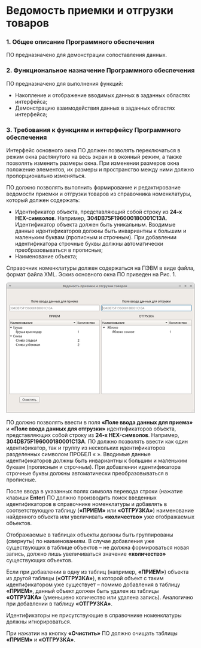 # Ведомость приемки и отгрузки товаров
### 1.  Общее описание Программного обеспечения
ПО предназначено для демонстрации сопоставления данных.
### 2.  Функциональное назначение Программного обеспечения
ПО предназначено для выполнения функций:
*	Накопление и отображение вводимых данных в заданных областях интерфейса;
*	Демонстрацию взаимодействия данных в заданных областях интерфейса;
### 3.  Требования к функциям и интерфейсу Программного обеспечения
Интерфейс основного окна ПО должен позволять переключаться в режим окна растянутого на весь экран и в оконный режим, а также позволять изменить размеры окна. При изменении размеров окна положение элементов, их размеры и пространство между ними должно пропорционально изменяться. 

ПО должно позволять выполнить формирование и редактирование ведомости приемки и отгрузки товаров из справочника номенклатуры, который должен содержать:
*	Идентификатор объекта, представляющий собой строку из **24-х HEX-символов**. Например, **304DB75F196000180001C13A**. Идентификатор объекта должен быть уникальным. Вводимые данные идентификаторов должны быть инвариантны к большим и маленьким буквам (прописным и строчным). При добавлении идентификатора строчные буквы должны автоматически преобразовываться в прописные;
*	Наименование объекта;

Справочник номенклатуры должен содержаться на ПЭВМ в виде файла, формат файла XML. 
Эскиз основного окна ПО приведен на Рис. 1.

![Рис. 1](img/window.png "Рис. 1")

ПО должно позволять ввести в поля **«Поле ввода данных для приема»** и **«Поле ввода данных для отгрузки»** идентификаторов объекта, представляющих собой строку из **24-х HEX-символов**. Например, **304DB75F196000180001C13A**. ПО должно позволять ввести как один идентификатор, так и группу из нескольких идентификаторов разделенных символом ПРОБЕЛ « ». Вводимые данные идентификаторов должны быть инвариантны к большим и маленьким буквам (прописным и строчным). При добавлении идентификатора строчные буквы должны автоматически преобразовываться в прописные. 

После ввода в указанных полях символа перевода строки (нажатие клавиши **Enter**) ПО должно производить поиск введенных идентификаторов в справочнике номенклатуры и добавлять в соответствующую таблицу (**«ПРИЕМ»** или **«ОТГРУЗКА»**) наименование найденного объекта или увеличивать **«количество»** уже отображаемых объектов.

Отображаемые в таблицах объекты должны быть группированы (свернуты) по наименованиям. В случае добавления уже существующих в таблице объектов – не должна формироваться новая запись,  должно лишь увеличиваться значение **«количество»** существующих объектов.

Если при добавлении в одну из таблиц (например, **«ПРИЕМ»**) объекта  из другой таблицы (**«ОТГРУЗКА»**), в которой объект с таким идентификатором уже существует – помимо добавления в таблицу **«ПРИЕМ»**, данный объект должен быть удален из таблицы **«ОТГРУЗКА»** (уменьшено количество или удалена запись). Аналогично при добавлении в таблицу **«ОТГРУЗКА»**.

Идентификаторы не присутствующие в справочнике номенклатуры должны игнорироваться.

При нажатии на кнопку **«Очистить»** ПО должно очищать таблицы **«ПРИЕМ»** и **«ОТГРУЗКА»**.
